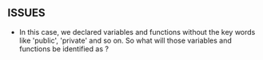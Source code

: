 ISSUES
------
* In this case, we declared variables and functions without the key words like 'public', 'private' and so on. So what will those variables and functions be identified as ?
